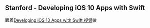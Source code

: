 ## Stanford - Developing iOS 10 Apps with Swift

跟着[Developing iOS 10 Apps with Swift 视频](https://www.youtube.com/playlist?list=PLprb6BoXapmVu8XlveDbua6J0_tRE14WX)做

